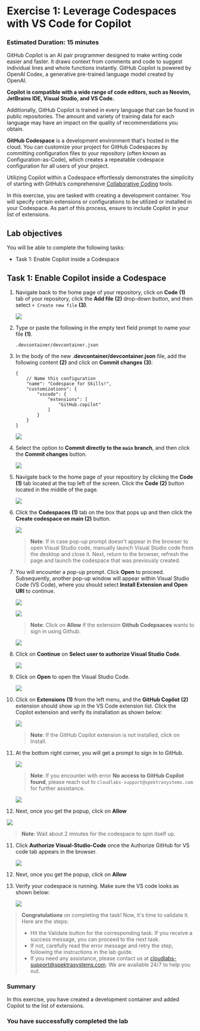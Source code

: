 # Exercise 1: Leverage Codespaces with VS Code for Copilot

### Estimated Duration: 15 minutes

GitHub Copilot is an AI pair programmer designed to make writing code easier and faster. It draws context from comments and code to suggest individual lines and whole functions instantly. GitHub Copilot is powered by OpenAI Codex, a generative pre-trained language model created by OpenAI.

**Copilot is compatible with a wide range of code editors, such as Neovim, JetBrains IDE, Visual Studio, and VS Code.**

Additionally, GitHub Copilot is trained in every language that can be found in public repositories. The amount and variety of training data for each language may have an impact on the quality of recommendations you obtain.

**GitHub Codespace** is a development environment that's hosted in the cloud. You can customize your project for GitHub Codespaces by committing configuration files to your repository (often known as Configuration-as-Code), which creates a repeatable codespace configuration for all users of your project.

Utilizing Copilot within a Codespace effortlessly demonstrates the simplicity of starting with GitHub’s comprehensive [Collaborative Coding](https://github.com/features#features-collaboration) tools.

In this exercise, you are tasked with creating a development container. You will specify certain extensions or configurations to be utilized or installed in your Codespace. As part of this process, ensure to include Copilot in your list of extensions.

## Lab objectives

You will be able to complete the following tasks:

- Task 1: Enable Copilot inside a Codespace

## Task 1: Enable Copilot inside a Codespace

1. Navigate back to the home page of your repository, click on **Code** **(1)** tab of your repository, click the **Add file** **(2)** drop-down button, and then select `+ Create new file` **(3)**.

    ![](../media/Exercise-01-v2-01.png)

2. Type or paste the following in the empty text field prompt to name your file **(1)**.

   ```
   .devcontainer/devcontainer.json
   ```

3. In the body of the new **.devcontainer/devcontainer.json** file, add the following content **(2)** and click on **Commit changes** **(3)**:

   ```
   {
       // Name this configuration
       "name": "Codespace for Skills!",
       "customizations": {
           "vscode": {
               "extensions": [
                   "GitHub.copilot"
               ]
           }
       }
   }
   ```

   ![](../media/devcontainer-commit.png)
   
4. Select the option to **Commit directly to the `main` branch**, and then click the **Commit changes** button.

   ![](../media/commit-file.png)

5. Navigate back to the home page of your repository by clicking the **Code** **(1)** tab located at the top left of the screen. Click the **Code** **(2)** button located in the middle of the page.

   ![](../media/code-code.png)

6. Click the **Codespaces (1)** tab on the box that pops up and then click the **Create codespace on main (2)** button.

   ![](../media/create-codespace.png)

   >**Note**: If in case pop-up prompt doesn't appear in the browser to open Visual Studio code, manually launch Visual Studio code from the desktop and close it. Next, return to the browser, refresh the page and launch the codespace that was previously created.

7. You will encounter a pop-up prompt. Click **Open** to proceed. Subsequently, another pop-up window will appear within Visual Studio Code (VS Code), where you should select **Install Extension and Open URI** to continue.

   ![](../media/open.png)

   ![](../media/innovation-1.png)

    >**Note**: Click on **Allow** if the extension **Github Codepsaces** wants to sign in using Github.

   ![](../media/inn-2.png)

1. Click on **Continue** on **Select user to authorize Visual Studio Code**.

    ![](../media/c2.png)

1. Click on **Open** to open the Visual Studio Code.

    ![](../media/c3.png)

8. Click on **Extensions** **(1)** from the left menu, and the **GitHub Copilot** **(2)** extension should show up in the VS Code extension list. Click the Copilot extension and verify its installation as shown below:

    ![](../media/verify-copilot.png)

   >**Note**: If the GitHub Copilot extension is not installed, click on Install.

9. At the bottom right corner, you will get a prompt to sign in to GitHub.

   ![](../media/signingit.png)

   > **Note**: If you encounter with error **No access to GitHub Copilot found**, please reach out to `cloudlabs-support@spektrasystems.com` for further assistance.

      ![](../media/3.png)

10. Next, once you get the popup, click on **Allow**

   ![](../media/allow.png)

   >**Note**: Wait about 2 minutes for the codespace to spin itself up.

11. Click **Authorize Visual-Studio-Code** once the Authorize GitHub for VS code tab appears in the browser.

    ![](../media/Exercise-01-v2-02.png)

12. Next, once you get the popup, click on **Allow**

13. Verify your codespace is running. Make sure the VS code looks as shown below:

    ![](../media/loaded-repo.png)

   > **Congratulations** on completing the task! Now, it's time to validate it. Here are the steps:
   > - Hit the Validate button for the corresponding task. If you receive a success message, you can proceed to the next task.
   > - If not, carefully read the error message and retry the step, following the instructions in the lab guide. 
   > - If you need any assistance, please contact us at cloudlabs-support@spektrasystems.com. We are available 24/7 to help you out.

   <validation step="2c3e393f-eade-43e1-a96a-f8ea659b3047" />

### Summary

In this exercise, you have created a development container and added Copilot to the list of extensions.

### You have successfully completed the lab
